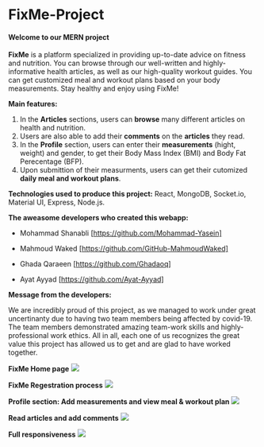 # FixMe-Project

#### Welcome to our MERN project 


**FixMe** is a platform specialized in providing up-to-date advice on fitness and nutrition. You can browse through our well-written and highly-informative health articles, 
as well as our high-quality workout guides. You can get customized meal and workout plans based on your body measurements. Stay healthy and enjoy using FixMe!


**Main features:**

1. In the **Articles** sections, users can **browse** many different articles on health and nutrition.
2. Users are also able to add their **comments** on the **articles** they read.
3. In the **Profile** section, users can enter their **measurements** (hight, weight) and gender, to get their Body Mass Index (BMI) and Body Fat Perecentage (BFP).
4. Upon submittion of their measurments, users can get their cutomized **daily meal and workout plans**.


**Technologies used to produce this project:**
React, MongoDB, Socket.io, Material UI, Express, Node.js.



**The aweasome developers who created this webapp:**

- Mohammad Shanabli [https://github.com/Mohammad-Yasein]

- Mahmoud Waked [https://github.com/GitHub-MahmoudWaked]

- Ghada Qaraeen [https://github.com/Ghadaoq]

- Ayat Ayyad [https://github.com/Ayat-Ayyad]



**Message from the developers:**

We are incredibly proud of this project, as we managed to work under great uncertinanty due to having two team members being affected by covid-19. 
The team members demonstrated amazing team-work skills and highly-professional work ethics. All in all, each one of us recognizes the great value this project has allowed us to get and are glad to have worked together.



**FixMe Home page**
 ![](fixme-homepage.gif)


**FixMe Regestration process**
![](fixme-register.gif)


**Profile section: Add measurements and view meal & workout plan**
![](profile-meal-and-workout-plans.gif)


**Read articles and add comments**
![](articles-comments.gif)


**Full responsiveness**
![](responsive.gif)
